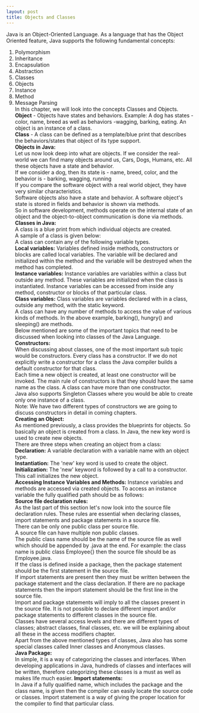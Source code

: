 ```yaml
---
layout: post
title: Objects and Classes
---
```


Java is an Object-Oriented Language. As a language that has the Object Oriented feature, Java supports the following fundamental concepts:<br />

1. Polymorphism <br />
2. Inheritance <br />
3. Encapsulation <br />
4. Abstraction <br />
5. Classes <br />
6. Objects <br />
7. Instance <br />
8. Method <br />
9. Message Parsing <br />
In this chapter, we will look into the concepts Classes and Objects.<br />
**Object** - Objects have states and behaviors. Example: A dog has states - color, name, breed as well as behaviors -wagging, barking, eating. An object is an instance of a class. <br />
**Class** - A class can be defined as a template/blue print that describes the behaviors/states that object of its type support.<br />
**Objects in Java:**<br />
Let us now look deep into what are objects. If we consider the real-world we can find many objects around us, Cars, Dogs, Humans, etc. All these objects have a state and behavior.<br />
If we consider a dog, then its state is - name, breed, color, and the behavior is - barking, wagging, running<br />
If you compare the software object with a real world object, they have very similar characteristics.<br />
Software objects also have a state and behavior. A software object's state is stored in fields and behavior is shown via methods.<br />
So in software development, methods operate on the internal state of an object and the object-to-object communication is done via methods.<br />
**Classes in Java:**<br />
A class is a blue print from which individual objects are created.<br />
A sample of a class is given below: <br />
A class can contain any of the following variable types.<br />
**Local variables:** Variables defined inside methods, constructors or blocks are called local variables. The variable will be declared and initialized within the method and the variable will be destroyed when the method has completed.<br />
**Instance variables:** Instance variables are variables within a class but outside any method. These variables are initialized when the class is instantiated. Instance variables can be accessed from inside any method, constructor or blocks of that particular class.<br />
**Class variables:** Class variables are variables declared with in a class, outside any method, with the static keyword.<br />
A class can have any number of methods to access the value of various kinds of methods. In the above example, barking(), hungry() and sleeping() are methods.<br />
Below mentioned are some of the important topics that need to be discussed when looking into classes of the Java Language.<br />
**Constructors:**<br />
When discussing about classes, one of the most important sub topic would be constructors. Every class has a constructor. If we do not explicitly write a constructor for a class the Java compiler builds a default constructor for that class.<br />
Each time a new object is created, at least one constructor will be invoked. The main rule of constructors is that they should have the same name as the class. A class can have more than one constructor.<br />
Java also supports Singleton Classes where you would be able to create only one instance of a class.<br />
Note: We have two different types of constructors we are going to discuss constructors in detail in coming chapters.<br />
**Creating an Object:**<br />
As mentioned previously, a class provides the blueprints for objects. So basically an object is created from a class. In Java, the new key word is used to create new objects. <br />
There are three steps when creating an object from a class:<br />
**Declaration:** A variable declaration with a variable name with an object type.<br />
**Instantiation:** The 'new' key word is used to create the object.<br />
**Initialization:** The 'new' keyword is followed by a call to a constructor. This call initializes the new object.<br />
**Accessing Instance Variables and Methods:**
Instance variables and methods are accessed via created objects. To access an instance variable the fully qualified path should be as follows:<br />
**Source file declaration rules:**<br />
As the last part of this section let's now look into the source file declaration rules. These rules are essential when declaring classes, import statements and package statements in a source file.<br />
There can be only one public class per source file.<br />
A source file can have multiple non public classes.<br />
The public class name should be the name of the source file as well which should be appended by .java at the end. For example: the class name is public class Employee{} then the source file should be as Employee.java.<br />
If the class is defined inside a package, then the package statement should be the first statement in the source file.<br />
If import statements are present then they must be written between the package statement and the class declaration. If there are no package statements then the import statement should be the first line in the source file. <br />
Import and package statements will imply to all the classes present in the source file. It is not possible to declare different import and/or package statements to different classes in the source file.<br />
Classes have several access levels and there are different types of classes; abstract classes, final classes, etc. we will be explaining about all these in the access modifiers chapter.<br />
Apart from the above mentioned types of classes, Java also has some special classes called Inner classes and Anonymous classes.<br />
**Java Package:**<br />
In simple, it is a way of categorizing the classes and interfaces. When developing applications in Java, hundreds of classes and interfaces will be written, therefore categorizing these classes is a must as well as makes life much easier.
**Import statements:**<br />
In Java if a fully qualified name, which includes the package and the class name, is given then the compiler can easily locate the source code or classes. Import statement is a way of giving the proper location for the compiler to find that particular class.<br />
